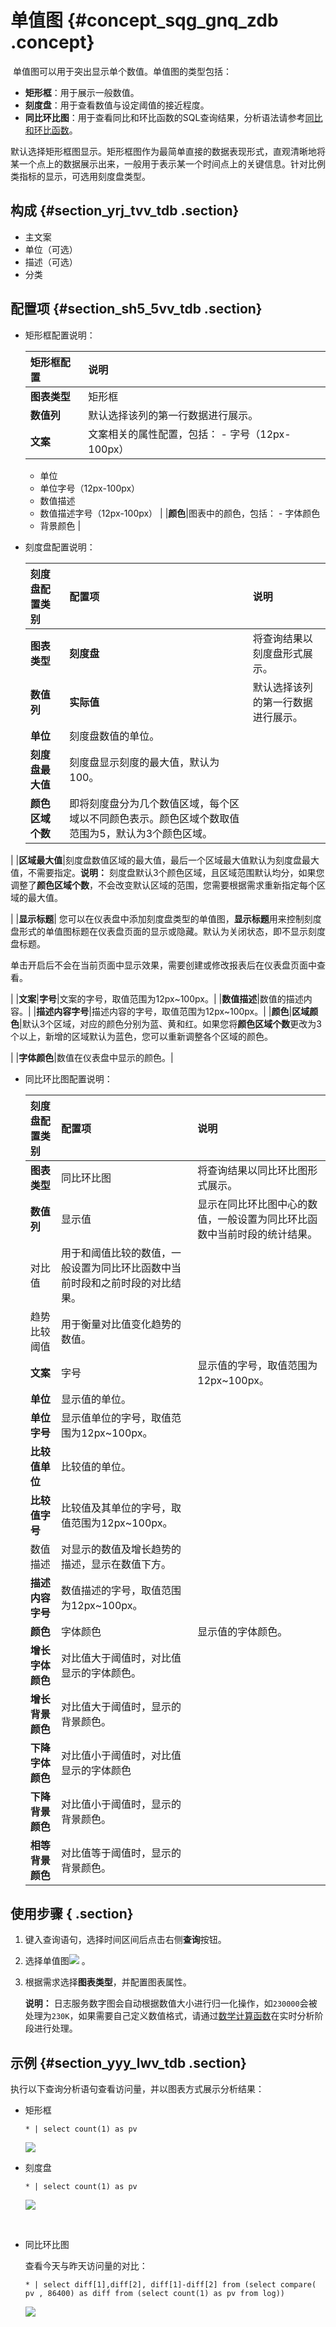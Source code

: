 # 单值图 {#concept_sqg_gnq_zdb .concept}

 单值图可以用于突出显示单个数值。单值图的类型包括：

-   **矩形框**：用于展示一般数值。
-   **刻度盘**：用于查看数值与设定阈值的接近程度。
-   **同比环比图**：用于查看同比和环比函数的SQL查询结果，分析语法请参考[同比和环比函数](intl.zh-CN/用户指南/实时分析/分析语法与函数/同比和环比函数.md)。

默认选择矩形框图显示。矩形框图作为最简单直接的数据表现形式，直观清晰地将某一个点上的数据展示出来，一般用于表示某一个时间点上的关键信息。针对比例类指标的显示，可选用刻度盘类型。

## 构成 {#section_yrj_tvv_tdb .section}

-   主文案
-   单位（可选）
-   描述（可选）
-   分类

## 配置项 {#section_sh5_5vv_tdb .section}

-   矩形框配置说明：

    |矩形框配置|说明|
    |:----|:-|
    |**图表类型**|矩形框|
    |**数值列**|默认选择该列的第一行数据进行展示。|
    |**文案**|文案相关的属性配置，包括：    -   字号（12px-100px）
    -   单位
    -   单位字号（12px-100px）
    -   数值描述
    -   数值描述字号（12px-100px）
|
    |**颜色**|图表中的颜色，包括：    -   字体颜色
    -   背景颜色
|

-   刻度盘配置说明：

    |刻度盘配置类别|配置项|说明|
    |:------|:--|:-|
    |**图表类型**|**刻度盘**|将查询结果以刻度盘形式展示。|
    |**数值列**|**实际值**|默认选择该列的第一行数据进行展示。|
    |**单位**|刻度盘数值的单位。|
    |**刻度盘最大值**|刻度盘显示刻度的最大值，默认为100。|
    |**颜色区域个数**|即将刻度盘分为几个数值区域，每个区域以不同颜色表示。颜色区域个数取值范围为5，默认为3个颜色区域。

|
    |**区域最大值**|刻度盘数值区域的最大值，最后一个区域最大值默认为刻度盘最大值，不需要指定。**说明：** 刻度盘默认3个颜色区域，且区域范围默认均分，如果您调整了**颜色区域个数**，不会改变默认区域的范围，您需要根据需求重新指定每个区域的最大值。

|
    |**显示标题**| 您可以在仪表盘中添加刻度盘类型的单值图，**显示标题**用来控制刻度盘形式的单值图标题在仪表盘页面的显示或隐藏。默认为关闭状态，即不显示刻度盘标题。

 单击开启后不会在当前页面中显示效果，需要创建或修改报表后在仪表盘页面中查看。

 |
    |**文案**|**字号**|文案的字号，取值范围为12px~100px。|
    |**数值描述**|数值的描述内容。|
    |**描述内容字号**|描述内容的字号，取值范围为12px~100px。|
    |**颜色**|**区域颜色**|默认3个区域，对应的颜色分别为蓝、黄和红。如果您将**颜色区域个数**更改为3个以上，新增的区域默认为蓝色，您可以重新调整各个区域的颜色。

|
    |**字体颜色**|数值在仪表盘中显示的颜色。|

-   同比环比图配置说明：

    |刻度盘配置类别|配置项|说明|
    |:------|:--|:-|
    |**图表类型**|同比环比图|将查询结果以同比环比图形式展示。|
    |**数值列**|显示值|显示在同比环比图中心的数值，一般设置为同比环比函数中当前时段的统计结果。|
    |对比值|用于和阈值比较的数值，一般设置为同比环比函数中当前时段和之前时段的对比结果。|
    |趋势比较阈值|用于衡量对比值变化趋势的数值。|
    |**文案**|字号|显示值的字号，取值范围为12px~100px。|
    |**单位**|显示值的单位。|
    |**单位字号**|显示值单位的字号，取值范围为12px~100px。|
    |**比较值单位**|比较值的单位。|
    |**比较值字号**|比较值及其单位的字号，取值范围为12px~100px。|
    |数值描述|对显示的数值及增长趋势的描述，显示在数值下方。|
    |**描述内容字号**|数值描述的字号，取值范围为12px~100px。|
    |**颜色**|字体颜色|显示值的字体颜色。|
    |**增长字体颜色**|对比值大于阈值时，对比值显示的字体颜色。|
    |**增长背景颜色**|对比值大于阈值时，显示的背景颜色。|
    |**下降字体颜色**|对比值小于阈值时，对比值显示的字体颜色|
    |**下降背景颜色**|对比值小于阈值时，显示的背景颜色。|
    |**相等背景颜色**|对比值等于阈值时，显示的背景颜色。|


## 使用步骤 { .section}

1.  键入查询语句，选择时间区间后点击右侧**查询**按钮。
2.  选择单值图![](https://cdn.yuque.com/lark/2018/png/60648/1523256493643-9ccad5de-5224-47d5-8d47-13443a97af15.png) 。
3.  根据需求选择**图表类型**，并配置图表属性。

    **说明：** 日志服务数字图会自动根据数值大小进行归一化操作，如`230000`会被处理为`230K`，如果需要自己定义数值格式，请通过[数学计算函数](intl.zh-CN/用户指南/实时分析/分析语法与函数/数学计算函数.md)在实时分析阶段进行处理。


## 示例 {#section_yyy_lwv_tdb .section}

执行以下查询分析语句查看访问量，并以图表方式展示分析结果：

-   矩形框

    ```
    * | select count(1) as pv
    ```

    ![](http://static-aliyun-doc.oss-cn-hangzhou.aliyuncs.com/assets/img/13149/15371506175729_zh-CN.png)

-   刻度盘

    ```
    * | select count(1) as pv
    ```

    ![](http://static-aliyun-doc.oss-cn-hangzhou.aliyuncs.com/assets/img/13149/15371506177726_zh-CN.png)

     

-   同比环比图

    查看今天与昨天访问量的对比：

    ```
    * | select diff[1],diff[2], diff[1]-diff[2] from (select compare( pv , 86400) as diff from (select count(1) as pv from log))
    ```

    ![](http://static-aliyun-doc.oss-cn-hangzhou.aliyuncs.com/assets/img/13149/15371506179590_zh-CN.png)



